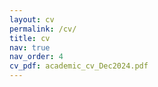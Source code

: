 ```yaml
---
layout: cv
permalink: /cv/
title: cv
nav: true
nav_order: 4
cv_pdf: academic_cv_Dec2024.pdf
---
```


